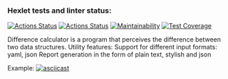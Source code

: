 ### Hexlet tests and linter status:
[![Actions Status](https://github.com/slavaoblog/java-project-71/workflows/github-actions/badge.svg)](https://github.com/slavaoblog/java-project-71/actions)
[![Actions Status](https://github.com/slavaoblog/java-project-71/workflows/hexlet-check/badge.svg)](https://github.com/slavaoblog/java-project-71/actions)
[![Maintainability](https://api.codeclimate.com/v1/badges/d353be3e612f5eeec7cf/maintainability)](https://codeclimate.com/github/slavaoblog/java-project-71/maintainability)
[![Test Coverage](https://api.codeclimate.com/v1/badges/d353be3e612f5eeec7cf/test_coverage)](https://codeclimate.com/github/slavaoblog/java-project-71/test_coverage)

Difference calculator is a program that perceives the difference between two data structures. Utility features:
  Support for different input formats: yaml, json
  Report generation in the form of plain text, stylish and json

Example:
[![asciicast](https://asciinema.org/a/JjAqvn0W6FON1kqj3E2IkXVAq.svg)](https://asciinema.org/a/JjAqvn0W6FON1kqj3E2IkXVAq)

